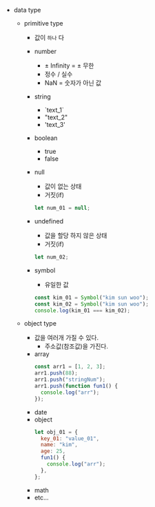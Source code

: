 - data type

  - primitive type

    - 값이 `하나` 다
    - number
      - ± Infinity = ± 무한
      - 정수 / 실수
      - NaN = 숫자가 아닌 값
    - string
      - \`text_1\`
      - "text_2"
      - 'text_3'
    - boolean
      - true
      - false
    - null
      - 값이 없는 상태
      - 거짓(if)
      ```javascript
      let num_01 = null;
      ```
    - undefined

      - 값을 할당 하지 않은 상태
      - 거짓(if)

      ```javascript
      let num_02;
      ```

    - symbol

      - 유일한 값

      ```javascript
      const kim_01 = Symbol("kim sun woo");
      const kim_02 = Symbol("kim sun woo");
      console.log(kim_01 === kim_02);
      ```

  - object type
    - 값을 여러개 가질 수 있다.
      - 주소값(참조값)을 가진다.
    - array
      ```javascript
      const arr1 = [1, 2, 3];
      arr1.push(88);
      arr1.push("stringNum");
      arr1.push(function fun1() {
        console.log("arr");
      });
      ```
    - date
    - object
      ```javascript
      let obj_01 = {
        key_01: "value_01",
        name: "kim",
        age: 25,
        fun1() {
          console.log("arr");
        },
      };
      ```
    - math
    - etc...
